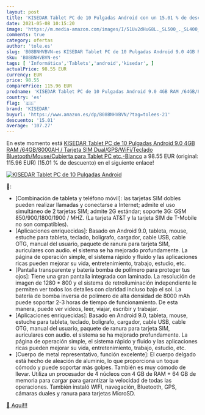 ```yaml
---
layout: post
title: 'KISEDAR Tablet PC de 10 Pulgadas Android con un 15.01 % de descuento'
date: 2021-05-08 10:15:20
image: 'https://m.media-amazon.com/images/I/51Uv2dHuG8L._SL500_._SL400_.jpg'
comments: true
category: ofertas
author: 'tole.es'
slug: 'B08BNHVBVN-es KISEDAR Tablet PC de 10 Pulgadas Android 9.0 4GB RAM...'
sku: 'B08BNHVBVN-es'
tags: [ 'Informática','Tablets','android','kisedar', ]
actualPrice: 98.55 EUR
currency: EUR
price: 98.55
comparePrice: 115.96 EUR
prodname: 'KISEDAR Tablet PC de 10 Pulgadas Android 9.0 4GB RAM /64GB/8000AH / Tarjeta SIM Dual/GPS/WiFi/Teclado Bluetooth/Mouse/Cubierta para Tablet PC  etc.-Blanco'
country: 'es'
flag: '🇪🇸'
brand: 'KISEDAR'
buyurl: 'https://www.amazon.es/dp/B08BNHVBVN/?tag=tolees-21'
descuento: '15.01'
average: '107.27'
---
```


En este momento está [KISEDAR Tablet PC de 10 Pulgadas Android 9.0 4GB RAM /64GB/8000AH / Tarjeta SIM Dual/GPS/WiFi/Teclado Bluetooth/Mouse/Cubierta para Tablet PC  etc.-Blanco](https://www.amazon.es/dp/B08BNHVBVN/?tag=tolees-21) a 98.55 EUR (original: 115.96 EUR) (15.01 %  de descuento) en el siguiente enlace!

[![KISEDAR Tablet PC de 10 Pulgadas Android](https://m.media-amazon.com/images/I/51Uv2dHuG8L._SL500_._SL400_.jpg)](https://www.amazon.es/dp/B08BNHVBVN/?tag=tolees-21)

🔎:

- [Combinación de tableta y teléfono móvil]: las tarjetas SIM dobles pueden realizar llamadas y conectarse a Internet; admite el uso simultáneo de 2 tarjetas SIM; admite 2G estándar; soporte 3G: GSM 850/900/1800/1900 / MHZ. (La tarjeta AT&T y la tarjeta SIM de T-Mobile no son compatibles).
- [Aplicaciones enriquecidas]: Basado en Android 9.0, tableta, mouse, estuche para tableta, teclado, bolígrafo, cargador, cable USB, cable OTG, manual del usuario, paquete de ranura para tarjeta SIM, auriculares con audio. el sistema se ha mejorado profundamente. La página de operación simple, el sistema rápido y fluido y las aplicaciones ricas pueden mejorar su vida, entretenimiento, trabajo, estudio, etc.
- [Pantalla transparente y batería bomba de polímero para proteger tus ojos]: Tiene una gran pantalla integrada con laminado. La resolución de imagen de 1280 * 800 y el sistema de retroiluminación independiente le permiten ver todos los detalles con claridad incluso bajo el sol. La batería de bomba inversa de polímero de alta densidad de 8000 mAh puede soportar 2-3 horas de tiempo de funcionamiento. De esta manera, puede ver videos, leer, viajar, escribir y trabajar.
- [Aplicaciones enriquecidas]: Basado en Android 9.0, tableta, mouse, estuche para tableta, teclado, bolígrafo, cargador, cable USB, cable OTG, manual del usuario, paquete de ranura para tarjeta SIM, auriculares con audio. el sistema se ha mejorado profundamente. La página de operación simple, el sistema rápido y fluido y las aplicaciones ricas pueden mejorar su vida, entretenimiento, trabajo, estudio, etc.
- [Cuerpo de metal representativo, función excelente]: El cuerpo delgado está hecho de aleación de aluminio, lo que proporciona un toque cómodo y puede soportar más golpes. También es muy cómodo de llevar. Utiliza un procesador de 4 núcleos con 4 GB de RAM + 64 GB de memoria para cargar para garantizar la velocidad de todas las operaciones. También instaló WIFI, navegación, Bluetooth, GPS, cámaras duales y ranura para tarjetas MicroSD.

[🛒 Aquí!!!](https://www.amazon.es/dp/B08BNHVBVN/?tag=tolees-21)
